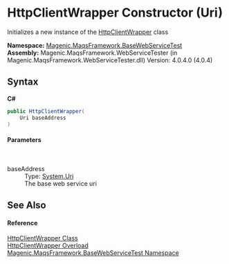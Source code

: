 # HttpClientWrapper Constructor (Uri)
 

Initializes a new instance of the <a href="#/MAQS_4/WebServices_AUTOGENERATED/HttpClientWrapper_Class">HttpClientWrapper</a> class

**Namespace:**&nbsp;<a href="#/MAQS_4/WebServices_AUTOGENERATED/Magenic-MaqsFramework-BaseWebServiceTest_Namespace">Magenic.MaqsFramework.BaseWebServiceTest</a><br />**Assembly:**&nbsp;Magenic.MaqsFramework.WebServiceTester (in Magenic.MaqsFramework.WebServiceTester.dll) Version: 4.0.4.0 (4.0.4)

## Syntax

**C#**<br />
``` C#
public HttpClientWrapper(
	Uri baseAddress
)
```


#### Parameters
&nbsp;<dl><dt>baseAddress</dt><dd>Type: <a href="http://msdn2.microsoft.com/en-us/library/txt7706a" target="_blank">System.Uri</a><br />The base web service uri</dd></dl>

## See Also


#### Reference
<a href="#/MAQS_4/WebServices_AUTOGENERATED/HttpClientWrapper_Class">HttpClientWrapper Class</a><br /><a href="#/MAQS_4/WebServices_AUTOGENERATED/HttpClientWrapper_Constructor">HttpClientWrapper Overload</a><br /><a href="#/MAQS_4/WebServices_AUTOGENERATED/Magenic-MaqsFramework-BaseWebServiceTest_Namespace">Magenic.MaqsFramework.BaseWebServiceTest Namespace</a><br />